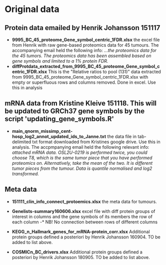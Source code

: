 # Original data

## Protein data emailed by Henrik Johansson 151117   
   * __9995_BC_45_proteome_Gene_symbol_centric_1FDR.xlsx__
   the excel file from Henrik with raw gene-based proteomics data for 45 tumours.
   The accompanying email held the following info:
   _...the proteomics data for the 45 tumors. The proteomics data has been assembled based on gene symbols and limited to a 1% protein FDR._
   * __diffProtdata_extracted_from_9995_BC_45_proteome_Gene_symbol_centric_1FDR.xlsx__
   This is the "Relative ratios to pool (131)" data extracted from 9995_BC_45_proteome_Gene_symbol_centric_1FDR.xlsx with empty or superfluous rows and columns removed. Done in excel. Use this in analysis

## mRNA data from Kristine Kleive 151118. This will be updated to GRCh37 gene symbols by the script 'updating_gene_symbols.R'
   * __main_qnorm_missimp_cent-hosp_log2_annot_updated_ids_to_Janne.txt__
   the data file in tab-delimited txt format downloaded from Kristines google drive. Use this in analysis.
   The accpmpanying email held the following relevant info: _attached mRNA data. OSL2U-0219 is performed twice, you could choose T8, which is the same tumor piece that you have performed proteomics on. Alternatively, take the mean of the two. It is different tumor pieces from the tumour.
Data is quantile normalised and log2 transformed._
  

## Meta data
   * __151111_clin_info_connect_protoemics.xlsx__
   the meta data for tumours.

   * __Genelists-summary160606.xlsx__
   excel file with diff protein groups of interest in columns and the gene symbols of its members the row of each column -* NB! No connection between rows of different columns

   * __KEGG_n_Hallmark_genes_for_mRNA-protein_corr.xlsx__
   Additional protein groups defined a posteriori by Henrik Johansson 160904. TO be added to list above.
   
   * __COSMICn_BC_drivers.xlsx__
   Additional protein groups defined a posteriori by Henrik Johansson 180905. TO be added to list above.
   

